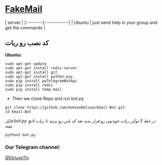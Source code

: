 # [FakeMail](https://telegram.me/TdTFakeMail_bot)
| server |
|:--------|:------------|
| Ubuntu | just send help in your group and get the commands |
## کد نصب رو ربات 
**Ubuntu:**
```
sudo apt-get update
sudo apt-get install redis-server
sudo apt-get install git
sudo apt-get install python-pip
sudo pip install pyTelegramBotApi
sudo pip install redis
sudo pip install temp-mail
```
* Then we clone Repo and run bot.py
```
git clone https://github.com/mohsenDeluxe/Email-Bot.git
cd Email-Bot
```
*فایل bot.py در خط 5 توکن ربات خودتون رو قرار بدید*
*بعد کد پاین رو بزنید تا ربات لانچ بشه*

```
python2 bot.py
```

### Our Telegram channel:

*[@DeluxeTm](https://telegram.me/DeluxeTm)*
